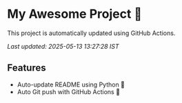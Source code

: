 # My Awesome Project 🚀

This project is automatically updated using GitHub Actions.

_Last updated: 2025-05-13 13:27:28 IST_

## Features
- Auto-update README using Python 🐍
- Auto Git push with GitHub Actions 🤖
